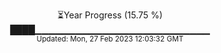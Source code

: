 <p align="center">
⏳Year Progress (15.75 %) <br>
████▁▁▁▁▁▁▁▁▁▁▁▁▁▁▁▁▁▁▁▁▁▁▁▁▁▁ <br>
<sub>Updated: Mon, 27 Feb 2023 12:03:32 GMT</sub>
</p>

